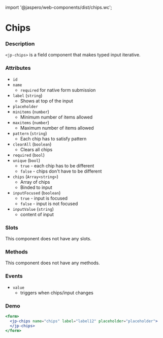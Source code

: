 import '@jaspero/web-components/dist/chips.wc';

# Chips

### Description

`<jp-chips>` is a field component that makes typed input iterative.

### Attributes

- `id`
- `name`
  - `required` for native form submission
- `label` (`string`)
  - Shows at top of the input
- `placeholder`
- `minitems` (`number`)
  - Minimum number of items allowed
- `maxitems` (`number`)
  - Maximum number of items allowed
- `pattern` (`string`)
  - Each chip has to satisfy pattern
- `clearAll` (`boolean`)
  - Clears all chips
- `required` (`bool`)
- `unique` (`bool`)
  - `true` - each chip has to be different
  - `false` - chips don't have to be different
- `chips` (`Array<string>`)
  - Array of chips
  - Binded to input
- `inputFocused` (`boolean`)
  - `true` - input is focused
  - `false` - input is not focused
- `inputValue` (`string`)
  - content of input

### Slots

This component does not have any slots.

### Methods

This component does not have any methods.

### Events

- `value` 
  - triggers when chips/input changes

### Demo

```jsx live
<form>
  <jp-chips name="chips" label="label12" placeholder="placeholder">
  </jp-chips>
</form>
```
